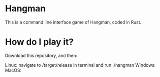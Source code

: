 # Hangman

This is a command line interface game of Hangman, coded in Rust.

# How do I play it?

Download this repository, and then:

Linux: navigate to /target/release in terminal and run ./hangman
Windows: 
MacOS:

